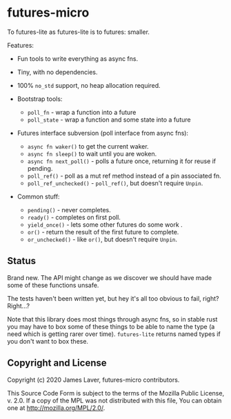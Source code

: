 # futures-micro

<!-- [![License](https://img.shields.io/crates/l/futures-micro.svg)](https://github.com/irrustible/futures-micro/blob/main/LICENSE) -->
<!-- [![Package](https://img.shields.io/crates/v/futures-micro.svg)](https://crates.io/crates/futures-micro) -->
<!-- [![Documentation](https://docs.rs/futures-micro/badge.svg)](https://docs.rs/futures-micro) -->

To futures-lite as futures-lite is to futures: smaller.

Features:
* Fun tools to write everything as async fns.
* Tiny, with no dependencies.
* 100% `no_std` support, no heap allocation required.

* Bootstrap tools:
  * `poll_fn` - wrap a function into a future
  * `poll_state` - wrap a function and some state into a future
* Futures interface subversion (poll interface from async fns):
  * `async fn waker()` to get the current waker.
  * `async fn sleep()` to wait until you are woken.
  * `async fn next_poll()` - polls a future once, returning it for reuse if pending.
  * `poll_ref()` - poll as a mut ref method instead of a pin associated fn.
  * `poll_ref_unchecked()` - `poll_ref()`, but doesn't require `Unpin`.
* Common stuff:
  * `pending()` - never completes.
  * `ready()` - completes on first poll.
  * `yield_once()` - lets some other futures do some work .
  * `or()` - return the result of the first future to complete.
  * `or_unchecked()` - like `or()`, but doesn't require `Unpin`.

## Status

Brand new. The API might change as we discover we should have made
some of these functions unsafe.

The tests haven't been written yet, but hey it's all too obvious to
fail, right? Right...?

Note that this library does most things through async fns, so in
stable rust you may have to box some of these things to be able to
name the type (a need which is getting rarer over
time). `futures-lite` returns named types if you don't want to box
these.

## Copyright and License

Copyright (c) 2020 James Laver, futures-micro contributors.

This Source Code Form is subject to the terms of the Mozilla Public
License, v. 2.0. If a copy of the MPL was not distributed with this
file, You can obtain one at http://mozilla.org/MPL/2.0/.
